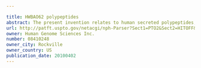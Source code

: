 ```yaml
---

title: HWBAO62 polypeptides
abstract: The present invention relates to human secreted polypeptides, and isolated nucleic acid molecules encoding said polypeptides, useful for diagnosing and treating diseases, disorders, and/or conditions (such as immune, cardiovascular, cancer, and other proliferative diseases, disorders, and/or conditions) related to said human secreted proteins. Antibodies that bind these polypeptides are also encompassed by the present invention. Also encompassed by the invention are vectors, host cells, and recombinant and synthetic methods for producing said polynucleotides, polypeptides, and/or antibodies. The invention further encompasses screening methods for identifying agonists and antagonists of polynucleotides and polypeptides of the invention. The present invention further encompasses methods and compositions for inhibiting or enhancing the production and function of the polypeptides of the present invention. The invention further relates to diagnostic and therapeutic methods useful for diagnosing and treating diseases, disorders, and/or conditions related to these novel human secreted proteins.
url: http://patft.uspto.gov/netacgi/nph-Parser?Sect1=PTO2&Sect2=HITOFF&p=1&u=%2Fnetahtml%2FPTO%2Fsearch-adv.htm&r=1&f=G&l=50&d=PALL&S1=08410248&OS=08410248&RS=08410248
owner: Human Genome Sciences Inc.
number: 08410248
owner_city: Rockville
owner_country: US
publication_date: 20100402
---
```

